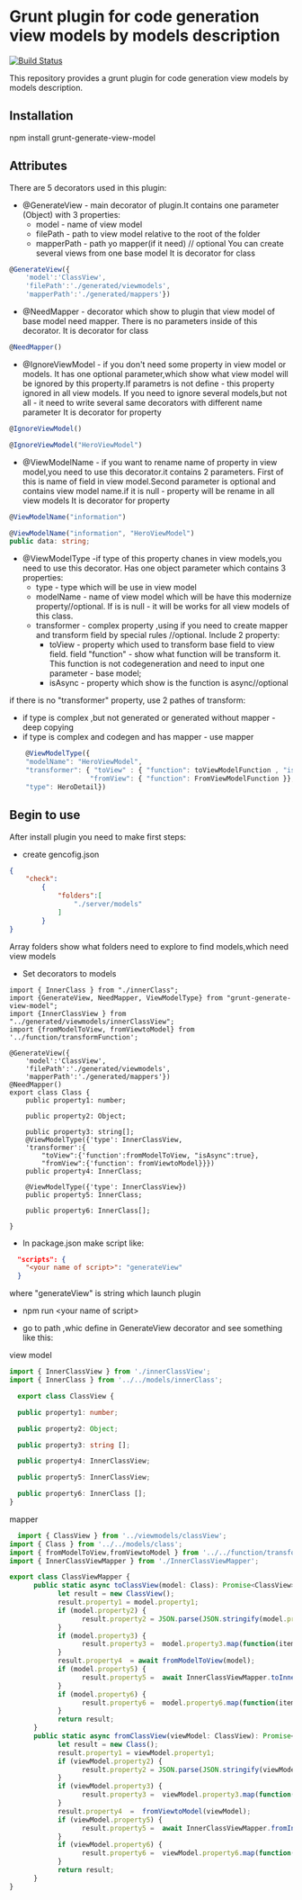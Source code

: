 # Grunt plugin for code generation view models by models description

[![Build Status](https://travis-ci.org/AbatapCompany/grunt-generate-view-model.svg?branch=master)](https://travis-ci.org/AbatapCompany/grunt-generate-view-model)

This repository provides a grunt plugin for code generation view models by models description.

## Installation 

  npm install grunt-generate-view-model

## Attributes
There are 5 decorators used in this plugin:
* @GenerateView - main decorator of plugin.It contains one parameter (Object) with 3 properties:
  * model - name of view model
  * filePath - path to view model relative to the root of the folder
  * mapperPath - path yo mapper(if it need) // optional
You can create several views from one base model
It is decorator for class
```typescript
@GenerateView({
    'model':'ClassView',
    'filePath':'./generated/viewmodels',
    'mapperPath':'./generated/mappers'})
```
* @NeedMapper - decorator which show to plugin that view model of base model need mapper.
  There is no parameters inside of this decorator.
It is decorator for class
```typescript
@NeedMapper()
```
* @IgnoreViewModel - if you don't need some property in view model or models. It has one optional parameter,which show what view model will be ignored by this property.If parametrs is not define - this property ignored in all view models. If you need to ignore several models,but not all - it need to write several same decorators with different name parameter
It is decorator for property
```typescript
@IgnoreViewModel()

@IgnoreViewModel("HeroViewModel")
```
* @ViewModelName - if you want to rename name of property in view model,you need to use this decorator.it contains 2 parameters.
First of this is name of field in view model.Second parameter is optional and contains view model name.if it is null - property will be rename in all view models
It is decorator for property
```typescript
@ViewModelName("information")

@ViewModelName("information", "HeroViewModel")
public data: string;
```
* @ViewModelType -if type of this property chanes in view models,you need to use this decorator. Has one object parameter which contains 3 properties:
  * type - type which will be use in view model
  * modelName - name of view model which will be have this modernize property//optional. If is is null - it will be works for all  view models of this class.
  * transformer - complex property ,using if you need to create mapper and transform field by special rules  //optional.
  Include 2 property:
     * toView - property which used to transform base field to view field. field "function" - show what function will be transform it.  This function is not codegeneration and need to input one parameter - base model;
     * isAsync - property which show is the function is async//optional

if there is no "transformer" property, use 2 pathes of transform:
* if type is complex ,but not generated or generated without mapper - deep copying
* if type is complex and codegen and has mapper - use mapper
```typescript
    @ViewModelType({
    "modelName": "HeroViewModel",
    "transformer": { "toView" : { "function": toViewModelFunction , "isAsync": true},
                    "fromView": { "function": FromViewModelFunction }},
    "type": HeroDetail})
```
## Begin to use
After install plugin you need to make first steps:
* create gencofig.json
```json
{
    "check":
        {
            "folders":[
                "./server/models"
            ]
        }
}
```
Array folders show what folders need to explore to find models,which need view models
* Set decorators to models
```typescripts
import { InnerClass } from "./innerClass";
import {GenerateView, NeedMapper, ViewModelType} from "grunt-generate-view-model";
import {InnerClassView } from "../generated/viewmodels/innerClassView";
import {fromModelToView, fromViewtoModel} from '../function/transformFunction';

@GenerateView({
    'model':'ClassView',
    'filePath':'./generated/viewmodels',
    'mapperPath':'./generated/mappers'})
@NeedMapper()
export class Class {
    public property1: number;

    public property2: Object;

    public property3: string[];
    @ViewModelType({'type': InnerClassView,
    'transformer':{
        "toView":{'function':fromModelToView, "isAsync":true},
        "fromView":{'function': fromViewtoModel}}})
    public property4: InnerClass;

    @ViewModelType({'type': InnerClassView})
    public property5: InnerClass;

    public property6: InnerClass[];

}
```
* In package.json make script like:
```json
  "scripts": {
    "<your name of script>": "generateView"
  }
  ```
  where "generateView" is string which launch plugin
  
* npm run \<your name of script\>

* go to path ,whic define in GenerateView decorator and see something like this:

view model
```typescript
import { InnerClassView } from './innerClassView';
import { InnerClass } from '../../models/innerClass';

  export class ClassView {

  public property1: number;

  public property2: Object;

  public property3: string [];

  public property4: InnerClassView;

  public property5: InnerClassView;

  public property6: InnerClass [];
}
```
 mapper
```typescript
  import { ClassView } from '../viewmodels/classView';
import { Class } from '../../models/class';
import { fromModelToView,fromViewtoModel } from '../../function/transformFunction';
import { InnerClassViewMapper } from './InnerClassViewMapper';

export class ClassViewMapper {
      public static async toClassView(model: Class): Promise<ClassView> {
            let result = new ClassView();
            result.property1 = model.property1;
            if (model.property2) {
                  result.property2 = JSON.parse(JSON.stringify(model.property2));
            }
            if (model.property3) {
                  result.property3 =  model.property3.map(function(item: any ) { return JSON.parse(JSON.stringify(item)); });
            }
            result.property4  = await fromModelToView(model);
            if (model.property5) {
                  result.property5 =  await InnerClassViewMapper.toInnerClassView(model.property5);
            }
            if (model.property6) {
                  result.property6 =  model.property6.map(function(item: any ) { return JSON.parse(JSON.stringify(item)); });
            }
            return result;
      }
      public static async fromClassView(viewModel: ClassView): Promise<Class> {
            let result = new Class();
            result.property1 = viewModel.property1;
            if (viewModel.property2) {
                  result.property2 = JSON.parse(JSON.stringify(viewModel.property2));
            }
            if (viewModel.property3) {
                  result.property3 =  viewModel.property3.map(function(item: any ) { return JSON.parse(JSON.stringify( item )); });
            }
            result.property4  =  fromViewtoModel(viewModel);
            if (viewModel.property5) {
                  result.property5 =  await InnerClassViewMapper.fromInnerClassView(viewModel.property5);
            }
            if (viewModel.property6) {
                  result.property6 =  viewModel.property6.map(function(item: any ) { return JSON.parse(JSON.stringify( item )); });
            }
            return result;
      }
}

```
